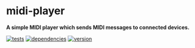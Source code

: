 # midi-player

**A simple MIDI player which sends MIDI messages to connected devices.**

[![tests](https://img.shields.io/travis/chrisguttandin/midi-player/master.svg?style=flat-square)](https://travis-ci.org/chrisguttandin/midi-player)
[![dependencies](https://img.shields.io/david/chrisguttandin/midi-player.svg?style=flat-square)](https://www.npmjs.com/package/midi-player)
[![version](https://img.shields.io/npm/v/midi-player.svg?style=flat-square)](https://www.npmjs.com/package/midi-player)

